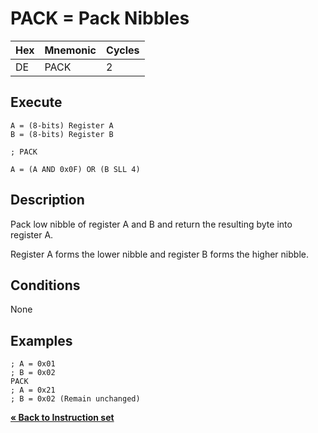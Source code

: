 # PACK = Pack Nibbles

| Hex | Mnemonic | Cycles |
| --- | -------- | ------ |
| DE  | PACK     | 2      |

## Execute

```
A = (8-bits) Register A
B = (8-bits) Register B
```

```
; PACK

A = (A AND 0x0F) OR (B SLL 4)
```

## Description

Pack low nibble of register A and B and return the resulting byte into register A.

Register A forms the lower nibble and register B forms the higher nibble.

## Conditions

None

## Examples

```
; A = 0x01
; B = 0x02
PACK
; A = 0x21
; B = 0x02 (Remain unchanged)
```

[**« Back to Instruction set**](../S1C88_InstructionSet.md)
